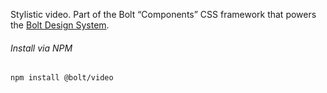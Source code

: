 Stylistic video. Part of the Bolt “Components” CSS framework that powers the [Bolt Design System](https://www.boltdesignsystem.com).

###### Install via NPM

```
npm install @bolt/video
```
